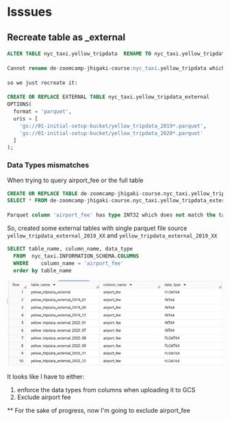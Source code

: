 # Isssues 

## Recreate table as _external
```sql 
ALTER TABLE nyc_taxi.yellow_tripdata  RENAME TO nyc_taxi.yellow_tripdata_external

Cannot rename de-zoomcamp-jhigaki-course:nyc_taxi.yellow_tripdata which has type EXTERNAL TABLE. Allowed types: [TABLE, SNAPSHOT]

so we just recreate it:

CREATE OR REPLACE EXTERNAL TABLE nyc_taxi.yellow_tripdata_external
OPTIONS(
  format = 'parquet',
  uris = [
    'gs://01-initial-setup-bucket/yellow_tripdata_2019*.parquet',
    'gs://01-initial-setup-bucket/yellow_tripdata_2020*.parquet'
  ]
);
```

### Data Types mismatches

When trying to query airport_fee or the full table 
```sql
CREATE OR REPLACE TABLE de-zoomcamp-jhigaki-course.nyc_taxi.yellow_tripdata_non_partitioned AS
SELECT * FROM de-zoomcamp-jhigaki-course.nyc_taxi.yellow_tripdata_external;

Parquet column 'airport_fee' has type INT32 which does not match the target cpp_type DOUBLE.
```

So, created some external tables with single parquet file source `yellow_tripdata_external_2019_XX` and `yellow_tripdata_external_2019_XX`
```sql
SELECT table_name, column_name, data_type 
  FROM  nyc_taxi.INFORMATION_SCHEMA.COLUMNS
  WHERE    column_name = 'airport_fee'
  order by table_name
```
![alt text](../_resources/03-data-warehouse/readme.md/image-2.png)


It looks like I have to either:
1. enforce the data types from columns when uploading it to GCS 
2. Exclude airport fee

** For the sake of progress, now I'm going to exclude airport_fee
